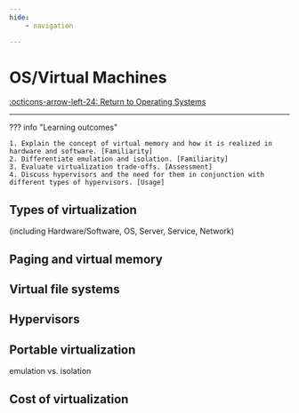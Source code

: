 ```yaml
---
hide:
    - navigation 

---
```

# OS/Virtual Machines

[:octicons-arrow-left-24: Return to Operating Systems](/Knowledge-Notebook/Operating-Systems/)

---

??? info "Learning outcomes"

    1. Explain the concept of virtual memory and how it is realized in hardware and software. [Familiarity]
    2. Differentiate emulation and isolation. [Familiarity]
    3. Evaluate virtualization trade-offs. [Assessment]
    4. Discuss hypervisors and the need for them in conjunction with different types of hypervisors. [Usage]

## Types of virtualization

(including Hardware/Software, OS, Server, Service, Network)

## Paging and virtual memory

## Virtual file systems

## Hypervisors

## Portable virtualization

emulation vs. isolation

## Cost of virtualization
